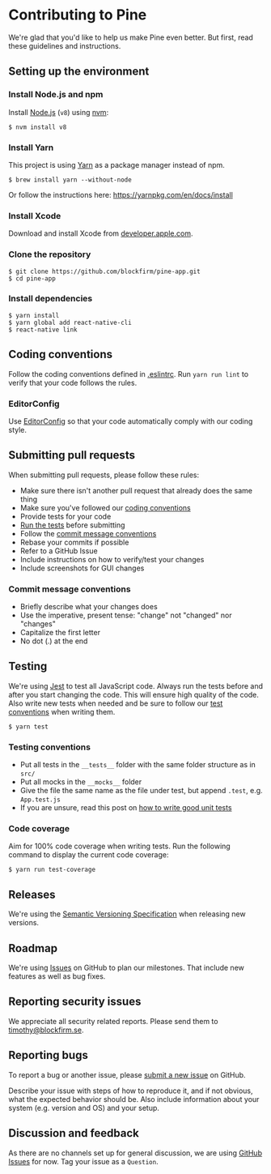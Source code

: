 Contributing to Pine
=====================

We're glad that you'd like to help us make Pine even better. But first,
read these guidelines and instructions.

## Setting up the environment

### Install Node.js and npm

Install [Node.js](https://nodejs.org) (`v8`) using [nvm](https://github.com/creationix/nvm):

	$ nvm install v8

### Install Yarn

This project is using [Yarn](https://yarnpkg.com) as a package manager instead of npm.

	$ brew install yarn --without-node

Or follow the instructions here: <https://yarnpkg.com/en/docs/install>

### Install Xcode

Download and install Xcode from
[developer.apple.com](https://developer.apple.com/xcode/).

### Clone the repository

	$ git clone https://github.com/blockfirm/pine-app.git
	$ cd pine-app

### Install dependencies

	$ yarn install
	$ yarn global add react-native-cli
	$ react-native link

## Coding conventions

Follow the coding conventions defined in [.eslintrc](.eslintrc).
Run `yarn run lint` to verify that your code follows the rules.

### EditorConfig

Use [EditorConfig](http://editorconfig.org/) so that your code automatically
comply with our coding style.

## Submitting pull requests

When submitting pull requests, please follow these rules:

* Make sure there isn't another pull request that already does the same thing
* Make sure you've followed our [coding conventions](#coding-conventions)
* Provide tests for your code
* [Run the tests](#testing) before submitting
* Follow the [commit message conventions](#commit-message-guidelines)
* Rebase your commits if possible
* Refer to a GitHub Issue
* Include instructions on how to verify/test your changes
* Include screenshots for GUI changes

### Commit message conventions

* Briefly describe what your changes does
* Use the imperative, present tense: "change" not "changed" nor "changes"
* Capitalize the first letter
* No dot (.) at the end

## Testing

We're using [Jest](https://facebook.github.io/jest/) to test all JavaScript code.
Always run the tests before and after you start changing the code. This will
ensure high quality of the code. Also write new tests when needed and be sure to
follow our [test conventions](#test-conventions) when writing them.

	$ yarn test

### Testing conventions

* Put all tests in the `__tests__` folder with the same folder structure as in `src/`
* Put all mocks in the `__mocks__` folder
* Give the file the same name as the file under test, but append `.test`, e.g. `App.test.js`
* If you are unsure, read this post on [how to write good unit tests](http://blog.stevensanderson.com/2009/08/24/writing-great-unit-tests-best-and-worst-practises/)

### Code coverage

Aim for 100% code coverage when writing tests. Run the following command to
display the current code coverage:

	$ yarn run test-coverage

## Releases

We're using the [Semantic Versioning Specification](https://semver.org/) when
releasing new versions.

## Roadmap

We're using [Issues](https://github.com/blockfirm/pine-app/issues) on
GitHub to plan our milestones. That include new features as well as bug fixes.

## Reporting security issues

We appreciate all security related reports. Please send them to <timothy@blockfirm.se>.

## Reporting bugs

To report a bug or another issue, please [submit a new issue](https://github.com/blockfirm/pine-app/issues/new) on GitHub.

Describe your issue with steps of how to reproduce it, and if not obvious, what
the expected behavior should be. Also include information about your system
(e.g. version and OS) and your setup.

## Discussion and feedback

As there are no channels set up for general discussion, we are using
[GitHub Issues](https://github.com/blockfirm/pine-app/issues) for now.
Tag your issue as a `Question`.
